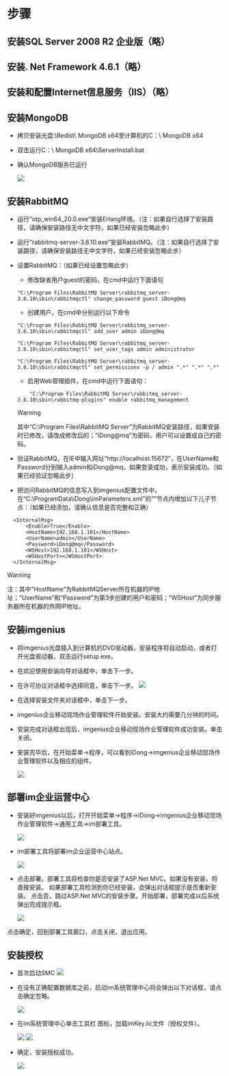 # 步骤
## 安装SQL Server 2008 R2 企业版（略）
## 安装. Net Framework 4.6.1（略）
## 安装和配置Internet信息服务（IIS）（略）
## 安装MongoDB

  * 拷贝安装光盘:\Redist\ MongoDB x64至计算机的C：\ MongoDB x64
  * 双击运行C：\ MongoDB x64\ServerInstall.bat 
  * 确认MongoDB服务已运行

    ![](./images/mongodb服务.png)

## 安装RabbitMQ

  * 运行“otp_win64_20.0.exe”安装Erlang环境。（注：如果自行选择了安装路径，请确保安装路径无中文字符，如果已经安装忽略此步）
 

  * 运行“rabbitmq-server-3.6.10.exe”安装RabbitMQ。（注：如果自行选择了安装路径，请确保安装路径无中文字符，如果已经安装忽略此步）
 
  * 设置RabbitMQ：（如果已经设置忽略此步）
    * 修改缺省用户guest的密码，在cmd中运行下面语句
    ````
    "C:\Program Files\RabbitMQ Server\rabbitmq_server-3.6.10\sbin\rabbitmqctl" change_password guest iDong@mq
    ````
    * 创建用户，在cmd中分别运行以下命令

	````
    "C:\Program Files\RabbitMQ Server\rabbitmq_server-3.6.10\sbin\rabbitmqctl" add_user admin iDong@mq
    ````
    ````
	"C:\Program Files\RabbitMQ Server\rabbitmq_server-3.6.10\sbin\rabbitmqctl" set_user_tags admin administrator
    ````
    ````
	"C:\Program Files\RabbitMQ Server\rabbitmq_server-3.6.10\sbin\rabbitmqctl" set_permissions -p / admin ".*" ".*" ".*"
    ````
    * 启用Web管理插件，在cmd中运行下面语句：
    ````
		"C:\Program Files\RabbitMQ Server\rabbitmq_server-3.6.10\sbin\rabbitmq-plugins" enable rabbitmq_management
    ````

    > [!warning] 
    > 其中“C:\Program Files\RabbitMQ Server”为RabbitMQ安装路径，如果安装时已修改，请改成修改后的；“iDong@mq”为密码，用户可以设置成自己的密码。


  * 验证RabbitMQ，在IE中输入网址“http://localhost:15672”，在UserName和Password分别输入admin和iDong@mq，如果登录成功，表示安装成功。（如果已经验证忽略此步）

  * 把访问RabbitMQ的信息写入到imgenius配置文件中，在“C:\ProgramData\iDong\imParameters.xml”的“<Service>”节点内增加以下儿子节点：（如果已经添加，请确认信息是否完整和正确）
  ````
	<InternalMsg>
      	<Enable>True</Enable>
      	<HostName>192.168.1.101</HostName>
      	<UserName>admin</UserName>
      	<Password>iDong@mq</Password>
      	<WSHost>192.168.1.101</WSHost>
      	<WSHostPort></WSHostPort>
	</InternalMsg>
  ````
  > [!warning] 
  > 注：其中“HostName”为RabbitMQServer所在机器的IP地址；“UserName”和“Password”为第3步创建的用户和密码；“WSHost”为同步服务器所在机器的外网IP地址。

## 安装imgenius

  * 将imgenius光盘插入到计算机的DVD驱动器，安装程序将自动启动，或者打开光盘驱动器，双击运行setup.exe。
  * 在欢迎使用安装向导对话框中，单击下一步。
  * 在许可协议对话框中选择同意，单击下一步。
    ![](./images/许可协议.png)
  * 在选择安装文件夹对话框中，单击下一步。
  * imgenius企业移动现场作业管理软件开始安装。安装大约需要几分钟的时间。
  * 安装完成对话框出现后，imgenius企业移动现场作业管理软件成功安装。单击关闭。
  * 安装完毕后，在开始菜单->程序，可以看到iDong->imgenius企业移动现场作业管理软件以及相应的组件。

    ![](./images/im部署工具.png)

## 部署im企业运营中心
  * 安装好imgenius以后，打开开始菜单→程序→iDong→imgenius企业移动现场作业管理软件→通用工具→im部署工具。

    ![](./images/im部署工具.png)

  * im部署工具将部署im企业运营中心站点。

    ![](./images/im部署工具2.png)

  * 点击部署。部署工具将检查你是否安装了ASP.Net MVC。如果没有安装，将直接安装。
如果部署工具检测到你已经安装，会弹出对话框提示是否重新安装。
点击否，跳过ASP.Net MVC的安装步骤。开始部署，部署完成以后系统弹出完成提示框。

    ![](./images/部署成功.png)

点击确定，回到部署工具窗口，点击关闭，退出应用。

## 安装授权

* 首次启动SMC
  ![](./images/启动smc.png) 

* 在没有正确配置数据库之前，启动im系统管理中心将会弹出以下对话框，请点击确定忽略。

  ![](./images/数据库配置错误.png)

* 在im系统管理中心单击工具栏 图标，加载imKey.lic文件（授权文件）。
  
  ![](./images/安装授权1.png) 
  ![](./images/安装授权2.png) 
* 确定，安装授权成功。
 
  ![](./images/授权安装成功.png) 

